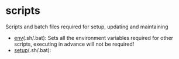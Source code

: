 # scripts

Scripts and batch files required for setup, updating and maintaining

- [env](env.sh)(.sh/.bat): Sets all the environment variables required for other scripts, executing in advance will not be required!
- [setup](setup.sh)(.sh/.bat): 